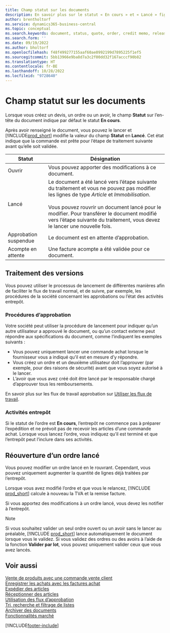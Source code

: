```yaml
---
title: Champ statut sur les documents
description: En savoir plus sur le statut « En cours » et « Lancé » figurant sur les documents de devis, de commande ou d’avoir.
author: brentholtorf
ms.service: dynamics365-business-central
ms.topic: conceptual
ms.search.keywords: document, status, quote, order, credit memo, released, open, pending approval, pending prepayment,
ms.search.form: ''
ms.date: 09/19/2022
ms.author: bholtorf
ms.openlocfilehash: f48f499277155aaf60ae0992199d7895225f1ef5
ms.sourcegitcommit: 5bb13966e9ba8d7a3c2f00dd32f167acccf90b82
ms.translationtype: HT
ms.contentlocale: fr-BE
ms.lasthandoff: 10/28/2022
ms.locfileid: "9728640"
---
```

# <a name="status-field-on-documents"></a>Champ statut sur les documents

Lorsque vous créez un devis, un ordre ou un avoir, le champ **Statut** sur l’en-tête du document indique par défaut le statut **En cours**.

Après avoir renseigné le document, vous pouvez le lancer et [!INCLUDE[prod_short](includes/prod_short.md)] modifie la valeur du champ **Statut** en **Lancé**. Cet état indique que la commande est prête pour l’étape de traitement suivante avant qu’elle soit validée.

| Statut | Désignation |
| ------ | ----------- |
| Ouvrir   | Vous pouvez apporter des modifications à ce document. |
| Lancé | Le document a été lancé vers l’étape suivante du traitement et vous ne pouvez pas modifier les lignes de type *Article* et *Immobilisation*.<br /><br />Vous pouvez rouvrir un document lancé pour le modifier. Pour transférer le document modifié vers l’étape suivante du traitement, vous devez le lancer une nouvelle fois. |
| Approbation suspendue   | Le document est en attente d’approbation. |
| Acompte en attente | Une facture acompte a été validée pour ce document. |

## <a name="release-process"></a>Traitement des versions

Vous pouvez utiliser le processus de lancement de différentes manières afin de faciliter le flux de travail normal, et de suivre, par exemple, les procédures de la société concernant les approbations ou l’état des activités entrepôt.

### <a name="approval-procedures"></a>Procédures d’approbation

Votre société peut utiliser la procédure de lancement pour indiquer qu’un autre utilisateur a approuvé le document, ou qu’un contact externe peut répondre aux spécifications du document, comme l’indiquent les exemples suivants :

* Vous pouvez uniquement lancer une commande achat lorsque le fournisseur vous a indiqué qu’il est en mesure d’y répondre.
* Vous créez un ordre et un deuxième utilisateur doit l’approuver (par exemple, pour des raisons de sécurité) avant que vous soyez autorisé à le lancer.
* L’avoir que vous avez créé doit être lancé par le responsable chargé d’approuver tous les remboursements.

En savoir plus sur les flux de travail approbation sur [Utiliser les flux de travail](across-use-workflows.md).

### <a name="warehouse-activities"></a>Activités entrepôt

Si le statut de l’ordre est **En cours**, l’entrepôt ne commence pas à préparer l’expédition et ne prévoit pas de recevoir les articles d’une commande achat. Lorsque vous lancez l’ordre, vous indiquez qu’il est terminé et que l’entrepôt peut l’inclure dans ses activités.

## <a name="reopen-a-released-order"></a>Réouverture d’un ordre lancé

Vous pouvez modifier un ordre lancé en le rouvrant. Cependant, vous pouvez uniquement augmenter la quantité de lignes déjà traitées par l’entrepôt.

Lorsque vous avez modifié l’ordre et que vous le relancez, [!INCLUDE [prod_short](includes/prod_short.md)] calcule à nouveau la TVA et la remise facture.

Si vous apportez des modifications à un ordre lancé, vous devez les notifier à l’entrepôt.

> [!NOTE]
> Si vous souhaitez valider un seul ordre ouvert ou un avoir sans le lancer au préalable, [!INCLUDE [prod_short](includes/prod_short.md)] lance automatiquement le document lorsque vous le validez. Si vous validez des ordres ou des avoirs à l’aide de la fonction **Valider par lot**, vous pouvez uniquement valider ceux que vous avez lancés.

## <a name="see-also"></a>Voir aussi

[Vente de produits avec une commande vente client](sales-how-sell-products.md)  
[Enregistrer les achats avec les factures achat](purchasing-how-record-purchases.md)  
[Expédier des articles](warehouse-how-ship-items.md)  
[Réceptionner des articles](warehouse-how-receive-items.md)  
[Utilisation des flux d’approbation](across-how-use-approval-workflows.md)  
[Tri, recherche et filtrage de listes](ui-enter-criteria-filters.md)  
[Archiver des documents](across-how-to-archive-documents.md)  
[Fonctionnalités marché](ui-across-business-areas.md)  

[!INCLUDE[footer-include](includes/footer-banner.md)]
